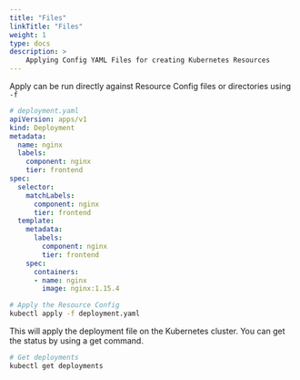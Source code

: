 ```yaml
---
title: "Files"
linkTitle: "Files"
weight: 1
type: docs
description: >
    Applying Config YAML Files for creating Kubernetes Resources
---
```


Apply can be run directly against Resource Config files or directories using `-f`

```yaml
# deployment.yaml
apiVersion: apps/v1
kind: Deployment
metadata:
  name: nginx
  labels:
    component: nginx
    tier: frontend
spec:
  selector:
    matchLabels:
      component: nginx
      tier: frontend
  template:
    metadata:
      labels:
        component: nginx
        tier: frontend
    spec:
      containers:
      - name: nginx
        image: nginx:1.15.4
```

```bash
# Apply the Resource Config
kubectl apply -f deployment.yaml
```

This will apply the deployment file on the Kubernetes cluster. You can get the status by using a get command.

```bash
# Get deployments
kubectl get deployments
```